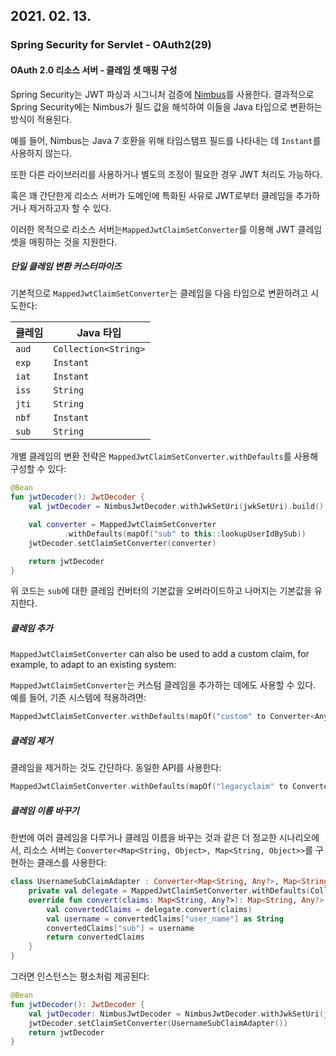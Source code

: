 ## 2021. 02. 13.

### Spring Security for Servlet - OAuth2(29)

#### OAuth 2.0 리소스 서버 - 클레임 셋 매핑 구성

Spring Security는 JWT 파싱과 시그니처 검증에 [Nimbus][nimbus]를 사용한다. 결과적으로 Spring Security에는 Nimbus가 필드 값을 해석하여 이들을 Java 타입으로 변환하는 방식이 적용된다.

예를 들어, Nimbus는 Java 7 호환을 위해 타임스탬프 필드를 나타내는 데 `Instant`를 사용하지 않는다.

또한 다른 라이브러리를 사용하거나 별도의 조정이 필요한 경우 JWT 처리도 가능하다.

혹은 꽤 간단한게 리소스 서버가 도메인에 특화된 사유로 JWT로부터 클레임을 추가하거나 제거하고자 할 수 있다.

이러한 목적으로 리소스 서버는`MappedJwtClaimSetConverter`를 이용해 JWT 클레임 셋을 매핑하는 것을 지원한다.

##### 단일 클레임 변환 커스터마이즈

기본적으로 `MappedJwtClaimSetConverter`는 클레임을 다음 타입으로 변환하려고 시도한다:

| 클레임 | Java 타입            |
| ------ | -------------------- |
| `aud`  | `Collection<String>` |
| `exp`  | `Instant`            |
| `iat`  | `Instant`            |
| `iss`  | `String`             |
| `jti`  | `String`             |
| `nbf`  | `Instant`            |
| `sub`  | `String`             |

개별 클레임의 변환 전략은 `MappedJwtClaimSetConverter.withDefaults`를 사용해 구성할 수 있다:

```kotlin
@Bean
fun jwtDecoder(): JwtDecoder {
    val jwtDecoder = NimbusJwtDecoder.withJwkSetUri(jwkSetUri).build()

    val converter = MappedJwtClaimSetConverter
            .withDefaults(mapOf("sub" to this::lookupUserIdBySub))
    jwtDecoder.setClaimSetConverter(converter)

    return jwtDecoder
}
```

위 코드는 `sub`에 대한 클레임 컨버터의 기본값을 오버라이드하고 나머지는 기본값을 유지한다.

##### 클레임 추가

`MappedJwtClaimSetConverter` can also be used to add a custom claim, for example, to adapt to an existing system:

`MappedJwtClaimSetConverter`는 커스텀 클레임을 추가하는 데에도 사용할 수 있다. 예를 들어, 기존 시스템에 적용하려면:

```kotlin
MappedJwtClaimSetConverter.withDefaults(mapOf("custom" to Converter<Any, String> { "value" }))
```

##### 클레임 제거

클레임을 제거하는 것도 간단하다. 동일한 API를 사용한다:

```kotlin
MappedJwtClaimSetConverter.withDefaults(mapOf("legacyclaim" to Converter<Any, Any> { null }))
```

##### 클레임 이름 바꾸기

한번에 여러 클레임을 다루거나 클레임 이름을 바꾸는 것과 같은 더 정교한 시나리오에서, 리소스 서버는 `Converter<Map<String, Object>, Map<String, Object>>`를 구현하는 클래스를 사용한다:

```kotlin
class UsernameSubClaimAdapter : Converter<Map<String, Any?>, Map<String, Any?>> {
    private val delegate = MappedJwtClaimSetConverter.withDefaults(Collections.emptyMap())
    override fun convert(claims: Map<String, Any?>): Map<String, Any?> {
        val convertedClaims = delegate.convert(claims)
        val username = convertedClaims["user_name"] as String
        convertedClaims["sub"] = username
        return convertedClaims
    }
}
```

그러면 인스턴스는 평소처럼 제공된다:

```kotlin
@Bean
fun jwtDecoder(): JwtDecoder {
    val jwtDecoder: NimbusJwtDecoder = NimbusJwtDecoder.withJwkSetUri(jwkSetUri).build()
    jwtDecoder.setClaimSetConverter(UsernameSubClaimAdapter())
    return jwtDecoder
}
```



[nimbus]: https://bitbucket.org/connect2id/nimbus-jose-jwt/wiki/Home